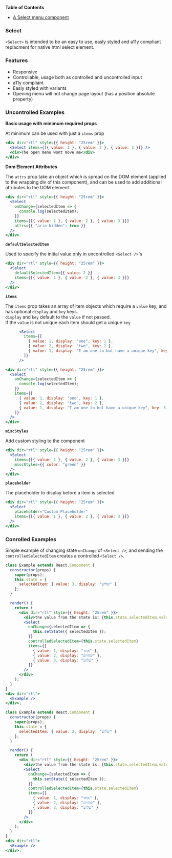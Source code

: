<!-- START doctoc generated TOC please keep comment here to allow auto update -->

<!-- DON'T EDIT THIS SECTION, INSTEAD RE-RUN doctoc TO UPDATE -->

**Table of Contents**

* [A Select menu component](#a-Select-menu-component)

<!-- END doctoc generated TOC please keep comment here to allow auto update -->

### Select

`<Select>` is intended to be an easy to use, easly styled and a11y compliant replacment for native html select element.

### Features

* Responsive
* Controllable, usage both as controlled and uncontrolled input
* a11y compliant
* Easly styled with variants
* Opening menu will not change page layout (has a position absolute property)

### Uncontrolled Examples

**Basic usage with minimum required props**

At minimum can be used with just a `items` prop

```jsx
<div dir="rtl" style={{ height: "25rem" }}>
  <Select items={[{ value: 1 }, { value: 2 }, { value: 3 }]} />
  <div>The open menu wont move me</div>
</div>
```

**Dom Element Attributes**

The `attrs` prop take an object which is spread on the DOM element (applied to the wrapping div of this component), and can be used to add additional attributes to the DOM element .

```jsx
<div dir="rtl" style={{ height: "25rem" }}>
  <Select
    onChange={selectedItem => {
      console.log(selectedItem);
    }}
    items={[{ value: 1 }, { value: 2 }, { value: 3 }]}
    attrs={{ "aria-hidden": true }}
  />
</div>
```

**`defaultSelectedItem`**

Used to specify the initial value only in uncontrolled `<Select />`'s

```jsx
<div dir="rtl" style={{ height: "25rem" }}>
  <Select
    defaultSelectedItem={{ value: 2 }}
    items={[{ value: 1 }, { value: 2 }, { value: 3 }]}
  />
</div>
```

**`items`**

The `items` prop takes an array of item objects which require a `value` key, and has optional `display` and `key` keys.  
`display` and `key` default to the `value` if not passed.  
If the `value` is not unique each item should get a unique `key`

```jsx static
      <Select
        items={[
          { value: 1, display: "one", key: 1 },
          { value: 2, display: "two", key: 2 },
          { value: 1, display: "I am one to but have a unique key", key: 3 }
        ]}
      />
```

```jsx
<div dir="rtl" style={{ height: "25rem" }}>
  <Select
    onChange={selectedItem => {
      console.log(selectedItem);
    }}
    items={[
      { value: 1, display: "one", key: 1 },
      { value: 2, display: "two", key: 2 },
      { value: 1, display: "I am one to but have a unique key", key: 3 }
    ]}
  />
</div>
```

**`miscStyles`**

Add custom styling to the component

```jsx
<div dir="rtl" style={{ height: "25rem" }}>
  <Select
    items={[{ value: 1 }, { value: 2 }, { value: 3 }]}
    miscStyles={{ color: "green" }}
  />
</div>
```

**`placeholder`**

The placeholder to display before a item is selected

```jsx
<div dir="rtl" style={{ height: "25rem" }}>
  <Select
    placeholder="Custom Placeholder"
    items={[{ value: 1 }, { value: 2 }, { value: 3 }]}
  />
</div>
```

### Conrolled Examples

Simple example of changing state `onChange` of `<Select />`, and sending the `controlledSelectedItem` creates a controlled `<Select />`.

```jsx static
class Example extends React.Component {
  constructor(props) {
    super(props);
    this.state = {
      selectedItem: { value: 3, display: "שלוש" }
    };
  }

  render() {
    return (
      <div dir="rtl" style={{ height: "25rem" }}>
        <div>the value from the state is: {this.state.selectedItem.value}</div>
        <Select
          onChange={selectedItem => {
            this.setState({ selectedItem });
          }}
          controlledSelectedItem={this.state.selectedItem}
          items={[
            { value: 1, display: "אחד" },
            { value: 2, display: "שתיים" },
            { value: 3, display: "שלוש" }
          ]}
        />
      </div>
    );
  }
}
<div dir="rtl">
  <Example />
</div>;
```

```jsx
class Example extends React.Component {
  constructor(props) {
    super(props);
    this.state = {
      selectedItem: { value: 3, display: "שלוש" }
    };
  }

  render() {
    return (
      <div dir="rtl" style={{ height: "25rem" }}>
        <div>the value from the state is: {this.state.selectedItem.value}</div>
        <Select
          onChange={selectedItem => {
            this.setState({ selectedItem });
          }}
          controlledSelectedItem={this.state.selectedItem}
          items={[
            { value: 1, display: "אחד" },
            { value: 2, display: "שתיים" },
            { value: 3, display: "שלוש" }
          ]}
        />
      </div>
    );
  }
}
<div dir="rtl">
  <Example />
</div>;
```
